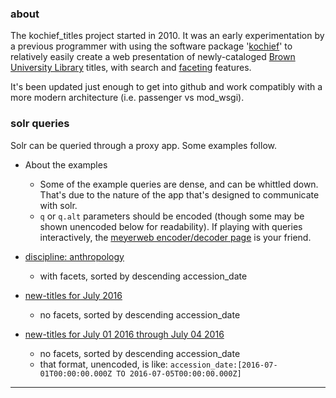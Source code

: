 ### about

The kochief_titles project started in 2010. It was an early experimentation by a previous programmer with using the software package '[kochief](https://github.com/gsf/kochief)' to relatively easily create a web presentation of newly-cataloged [Brown University Library](https://library.brown.edu) titles, with search and [faceting](http://www.webdesignpractices.com/navigation/facets.html) features.

It's been updated just enough to get into github and work compatibly with a more modern architecture (i.e. passenger vs mod_wsgi).


### solr queries

Solr can be queried through a proxy app. Some examples follow.

- About the examples
    - Some of the example queries are dense, and can be whittled down. That's due to the nature of the app that's designed to communicate with solr.
    - `q` or `q.alt` parameters should be encoded (though some may be shown unencoded below for readability). If playing with queries interactively, the [meyerweb encoder/decoder page](http://meyerweb.com/eric/tools/dencoder/) is your friend.

- [discipline: anthropology](http://library.brown.edu/search/solr_pub/newtitles/?rows=20&facet=true&facet.limit=25&facet.mincount=1&start=0&facet.field=discipline_facet&facet.field=collection_facet&facet.field=building_facet&facet.field=format_facet&facet.field=pubyear_facet&f.pubyear.facet.sort=false&facet.field=language_facet&facet.field=name_facet&facet.field=topic_facet&facet.field=genre_facet&facet.field=language_dubbed_facet&facet.field=language_subtitles_facet&facet.field=place_facet&facet.field=imprint_facet&q.alt=%2A%3A%2A&fq=discipline_facet%3A%22Anthropology%22&sort=accession_date+desc&wt=json&json.nl=arrarr&qt=dismax)
    - with facets, sorted by descending accession_date

- [new-titles for July 2016](http://library.brown.edu/search/solr_pub/newtitles/?q.alt=accession_date:2016-07*&sort=accession_date+desc&wt=json&qt=dismax)
    - no facets, sorted by descending accession_date

- [new-titles for July 01 2016 through July 04 2016](http://library.brown.edu/search/solr_pub/newtitles/?q.alt=accession_date%3A%5B2016-07-01T00%3A00%3A00.000Z%20TO%202016-07-05T00%3A00%3A00.000Z%5D&sort=accession_date+desc&wt=json&qt=dismax)
    - no facets, sorted by descending accession_date
    - that format, unencoded, is like: `accession_date:[2016-07-01T00:00:00.000Z TO 2016-07-05T00:00:00.000Z]`


---
